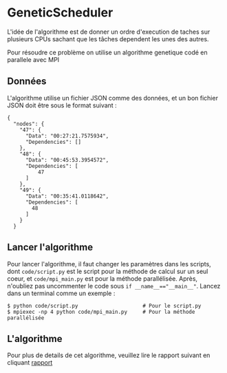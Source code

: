 # GeneticScheduler

L'idée de l'algorithme est de donner un ordre d'execution de taches sur plusieurs CPUs sachant que les tâches dependent les unes des autres.

Pour résoudre ce problème on utilise un algorithme genetique codé en parallele avec MPI

## Données

L'algorithme utilise un fichier JSON comme des données, et un bon fichier JSON doit être sous le format suivant :
```
{
  "nodes": {
    "47": {
      "Data": "00:27:21.7575934",
      "Dependencies": []
    },
    "48": {
      "Data": "00:45:53.3954572",
      "Dependencies": [
          47
      ]
    },
    "49": {
      "Data": "00:35:41.0118642",
      "Dependencies": [
        48
      ]
    }
  }
```

## Lancer l'algorithme

Pour lancer l'algorithme, il faut changer les paramètres dans les scripts, dont ```code/script.py``` est le script pour la méthode de calcul sur un seul coeur, et ```code/mpi_main.py``` est pour la méthode parallélisée. Après, n'oubliez pas uncommenter le code sous ```if __name__=="__main__"```. Lancez dans un terminal comme un exemple :

```
$ python code/script.py                     # Pour le script.py
$ mpiexec -np 4 python code/mpi_main.py     # Pour la méthode parallélisée
```

## L'algorithme

Pour plus de details de cet algorithme, veuillez lire le rapport suivant en cliquant [rapport](https://teams.microsoft.com/_#/docx/viewer/aggregatefiles/https:~2F~2Faneoconsulting.sharepoint.com~2Fsites~2FEXTCENTRALESUPELEC~2FShared%2520Documents~2FGeneral~2FGroupe%25201~2FRapport%2520Final.docx?baseUrl=https:~2F~2Faneoconsulting.sharepoint.com~2Fsites~2FEXTCENTRALESUPELEC&fileId=3ce82c65-2030-4877-86ba-c159edc2d9d4&ctx=aggregate&viewerAction=view)

